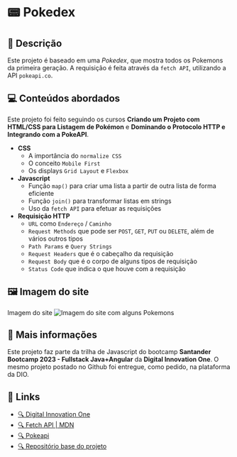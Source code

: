 # 📟 Pokedex

## 📃 Descrição

Este projeto é baseado em uma *Pokedex*, que mostra todos os Pokemons da primeira geração. A requisição é feita através da `fetch API`, utilizando a API `pokeapi.co`.

## 💻 Conteúdos abordados

Este projeto foi feito seguindo os cursos **Criando um Projeto com HTML/CSS para Listagem de Pokémon** e **Dominando o Protocolo HTTP e Integrando com a PokeAPI**.

* **CSS**
    * A importância do `normalize CSS`
    * O conceito `Mobile First`
    * Os displays `Grid Layout` e `Flexbox`
* **Javascript**
    * Função `map()` para criar uma lista a partir de outra lista de forma eficiente
    * Função `join()` para transformar listas em strings
    * Uso da `fetch API` para efetuar as requisições
* **Requisição HTTP**
    * `URL` como `Endereço` / `Caminho`
    * `Request Methods` que pode ser `POST`, `GET`, `PUT` ou `DELETE`, além de vários outros tipos
    * `Path Params` e `Query Strings`
    * `Request Headers` que é o cabeçalho da requisição
    * `Request Body` que é o corpo de alguns tipos de requisição
    * `Status Code` que indica o que houve com a requisição

## 🖼️ Imagem do site

Imagem do site
![Imagem do site com alguns Pokemons](./assets/images/index-screenshot.png)

## 📌 Mais informações

Este projeto faz parte da trilha de Javascript do bootcamp **Santander Bootcamp 2023 - Fullstack Java+Angular** da **Digital Innovation One**. O mesmo projeto postado no Github foi entregue, como pedido, na plataforma da DIO.

## 🔗 Links

* [🔍 Digital Innovation One](https://www.dio.me/)
* [🔍 Fetch API | MDN](https://developer.mozilla.org/en-US/docs/Web/API/Fetch_API)
* [🔍 Pokeapi](https://pokeapi.co/)
* [🔍 Repositório base do projeto](https://github.com/digitalinnovationone/js-developer-pokedex)
